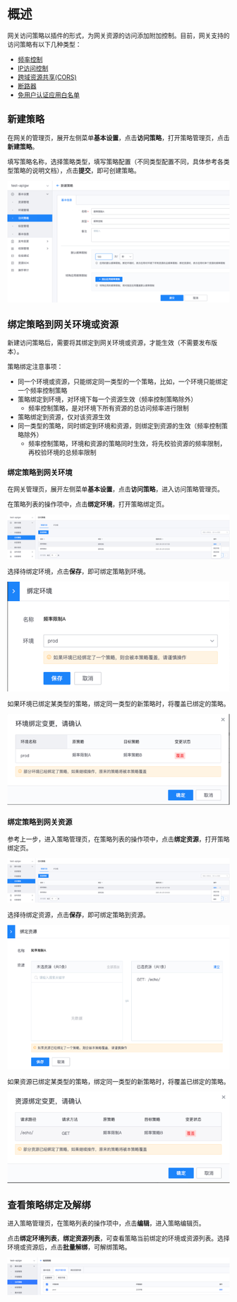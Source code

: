 # 概述

网关访问策略以插件的形式，为网关资源的访问添加附加控制。目前，网关支持的访问策略有以下几种类型：
- [频率控制](./rate-limit.md)
- [IP访问控制](./ip-access-control.md)
- [跨域资源共享(CORS)](./cors.md)
- [断路器](./circuit-breaker.md)
- [免用户认证应用白名单](./user-verified-unrequired-apps.md)

## 新建策略

在网关的管理页，展开左侧菜单**基本设置**，点击**访问策略**，打开策略管理页，点击**新建策略**。

填写策略名称，选择策略类型，填写策略配置（不同类型配置不同，具体参考各类型策略的说明文档），点击**提交**，即可创建策略。

![](../../assets/apigateway/plugins/create-access-strategy.png)

## 绑定策略到网关环境或资源

新建访问策略后，需要将其绑定到网关环境或资源，才能生效（不需要发布版本）。

策略绑定注意事项：
- 同一个环境或资源，只能绑定同一类型的一个策略，比如，一个环境只能绑定一个频率控制策略
- 策略绑定到环境，对环境下每一个资源生效（频率控制策略除外）
  - 频率控制策略，是对环境下所有资源的总访问频率进行限制
- 策略绑定到资源，仅对该资源生效
- 同一类型的策略，同时绑定到环境和资源，则绑定到资源的生效（频率控制策略除外）
  - 频率控制策略，环境和资源的策略同时生效，将先校验资源的频率限制，再校验环境的总频率限制

### 绑定策略到网关环境

在网关管理页，展开左侧菜单**基本设置**，点击**访问策略**，进入访问策略管理页。

在策略列表的操作项中，点击**绑定环境**，打开策略绑定页。

![](../../assets/apigateway/plugins/access-strategy-bind-action.png)

选择待绑定环境，点击**保存**，即可绑定策略到环境。

![](../../assets/apigateway/plugins/access-strategy-bind-stage.png)

如果环境已绑定某类型的策略，绑定同一类型的新策略时，将覆盖已绑定的策略。

![](../../assets/apigateway/plugins/access-strategy-bind-stage-confirm.png)

### 绑定策略到网关资源

参考上一步，进入策略管理页，在策略列表的操作项中，点击**绑定资源**，打开策略绑定页。

![](../../assets/apigateway/plugins/access-strategy-bind-action.png)

选择待绑定资源，点击**保存**，即可绑定策略到资源。

![](../../assets/apigateway/plugins/access-strategy-bind-resource.png)

如果资源已绑定某类型的策略，绑定同一类型的新策略时，将覆盖已绑定的策略。

![](../../assets/apigateway/plugins/access-strategy-bind-resource-confirm.png)

## 查看策略绑定及解绑

进入策略管理页，在策略列表的操作项中，点击**编辑**，进入策略编辑页。

点击**绑定环境列表**，**绑定资源列表**，可查看策略当前绑定的环境或资源列表。选择环境或资源后，点击**批量解绑**，可解绑策略。

![](../../assets/apigateway/plugins/access-strategy-unbind.png)
